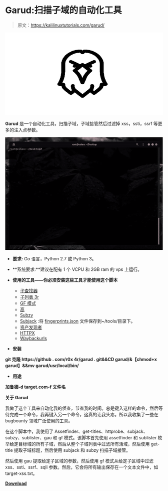 # Garud:扫描子域的自动化工具

> 原文：<https://kalilinuxtutorials.com/garud/>

[![Garud : An Automation Tool To Scans Sub-Domains](img/2ef36e38e5d724bece0ef86529a1ec6a.png "Garud : An Automation Tool To Scans Sub-Domains")](https://1.bp.blogspot.com/-WeBGUIT8V9w/X7a0T05785I/AAAAAAAAIBo/U5ZQ_7sR_SQiWtqObh3RaCocbSuY5QXZACLcBGAsYHQ/s728/Garud%25281%2529.png)

**Garud** 是一个自动化工具，扫描子域，子域接管然后过滤掉 xss，ssti，ssrf 等更多的注入点参数。

![](img/e8c6da4416581da81003353afbe02789.png)

*   **要求:** Go 语言，Python 2.7 或 Python 3。
*   **系统要求:**建议在配有 1 个 VCPU 和 2GB ram 的 vps 上运行。
*   **使用的工具——你必须安装这些工具才能使用这个脚本**

    *   [子查找器](https://github.com/projectdiscovery/subfinder)
    *   [子列表 3r](https://github.com/aboul3la/Sublist3r)
    *   [GF 模式](https://github.com/1ndianl33t/Gf-Patterns)
    *   [高](https://github.com/lc/gau)
    *   [Subzy](https://github.com/LukaSikic/subzy)
    *   [Subjack](https://github.com/haccer/subjack) :将 [fingerprints.json](https://github.com/haccer/subjack/blob/master/fingerprints.json) 文件保存到~/tools/目录下。
    *   [资产发现者](https://github.com/tomnomnom/assetfinder)
    *   [HTTPX](https://github.com/projectdiscovery/httpx)
    *   [Waybackurls](https://github.com/tomnomnom/waybackurls)
*   **安装**

**git 克隆 https://github . com/r0x 4r/garud . git&&CD garud/&【chmod+x garud】&&mv garud/usr/local/bin/**

*   **用途**

**加鲁德-d target.com-f 文件名**

**关于 Garud**

我做了这个工具来自动化我的侦查，节省我的时间。总是键入这样的命令，然后等待完成一个命令，我再键入另一个命令，这真的让我头疼。所以我收集了一些在 bugbounty 领域广泛使用的工具。

在这个脚本中，我使用了 Assetfinder、get-titles、httprobe、subjack、subzy、sublister、gau 和 gf 模式。该脚本首先使用 assetfinder 和 sublister 枚举给定目标域的所有子域，然后从整个子域列表中过滤所有活域，然后使用 get-title 提取子域标题，然后使用 subjack 和 subzy 扫描子域接管。

然后使用 gau 提取给定子区域的参数，然后使用 gf 模式从给定子区域中过滤 xss、ssti、ssrf、sqli 参数。然后，它会将所有输出保存在一个文本文件中，如 target-xss.txt。

[**Download**](https://github.com/R0X4R/Garud)